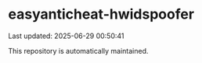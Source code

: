 # easyanticheat-hwidspoofer

Last updated: 2025-06-29 00:50:41

This repository is automatically maintained.
